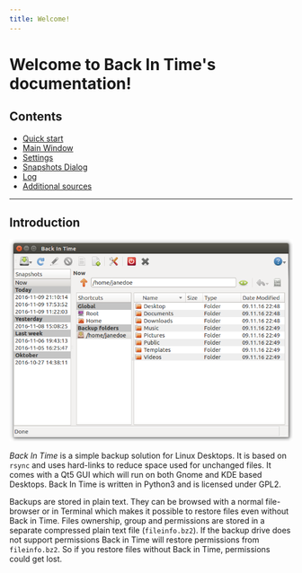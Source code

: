 ```yaml
---
title: Welcome!
---
```

Welcome to Back In Time's documentation!
========================================

Contents
--------

- [Quick start](quick-start.md)
- [Main Window](main-window.md)
- [Settings](settings.md)
- [Snapshots Dialog](snapshots-dialog.md)
- [Log](log.md)
- [Additional sources](additional.md)

---

Introduction
------------

<!-- ![Back In Time main window](_images/light/main_window.png#only-light)
![Back In Time main window](_images/dark/main_window.png#only-dark) -->

![Back In Time main window](_images/light/main_window.png)

*Back In Time* is a simple backup solution for Linux Desktops. It is based on `rsync` and uses hard-links to reduce space used for unchanged files. It comes with a Qt5 GUI which will run on both Gnome and KDE based Desktops. Back In Time is written in Python3 and is licensed under GPL2.

Backups are stored in plain text. They can be browsed with a normal file-browser or in Terminal which makes it possible to restore files even without Back in Time. Files ownership, group and permissions are stored in a separate compressed plain text file (`fileinfo.bz2`). If the backup drive does not support permissions Back in Time will restore permissions from `fileinfo.bz2`. So if you restore files without Back in Time, permissions could get lost.
